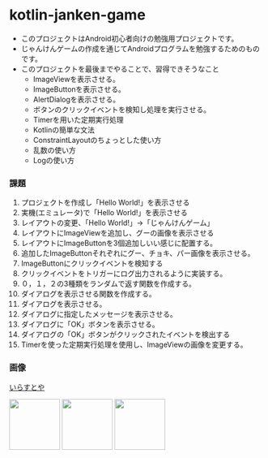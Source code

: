 # kotlin-janken-game
- このプロジェクトはAndroid初心者向けの勉強用プロジェクトです。
- じゃんけんゲームの作成を通じてAndroidプログラムを勉強するためのものです。
- このプロジェクトを最後までやることで、習得できそうなこと
    - ImageViewを表示させる。
    - ImageButtonを表示させる。
    - AlertDialogを表示させる。
    - ボタンのクリックイベントを検知し処理を実行させる。
    - Timerを用いた定期実行処理
    - Kotlinの簡単な文法
    - ConstraintLayoutのちょっとした使い方
    - 乱数の使い方
    - Logの使い方

### 課題
1. プロジェクトを作成し「Hello World!」を表示させる
2. 実機(エミュレータ)で「Hello World!」を表示させる
3. レイアウトの変更、「Hello World!」→「じゃんけんゲーム」
4. レイアウトにImageViewを追加し、グーの画像を表示させる
5. レイアウトにImageButtonを3個追加しいい感じに配置する。
6. 追加したImageButtonそれぞれにグー、チョキ、パー画像を表示させる。
7. ImageButtonにクリックイベントを検知する
8. クリックイベントをトリガーにログ出力されるように実装する。
9. ０，１，２の3種類をランダムで返す関数を作成する。
10. ダイアログを表示させる関数を作成する。
11. ダイアログを表示させる。
12. ダイアログに指定したメッセージを表示させる。
13. ダイアログに「OK」ボタンを表示させる。
14. ダイアログの「OK」ボタンがクリックされたイベントを検出する
15. Timerを使った定期実行処理を使用し、ImageViewの画像を変更する。

### 画像
[いらすとや](https://www.irasutoya.com/2013/07/blog-post_5608.html)

<img src="https://2.bp.blogspot.com/-VhlO-Yfjy_E/Uab3z3RNJQI/AAAAAAAAUVg/fX8VnSVDlWs/s800/janken_gu.png" width="100px">
<img src="https://4.bp.blogspot.com/-__yEIXe5SxU/Uab3zO7BB2I/AAAAAAAAUVI/MYg6TVeiv-Y/s800/janken_choki.png" width="100px">
<img src="https://3.bp.blogspot.com/-qZtyoue9xKs/Uab30IG0Q5I/AAAAAAAAUVk/qnH8a2OgrvI/s800/janken_pa.png" width="100px">
